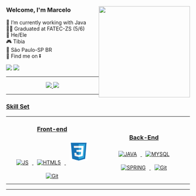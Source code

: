 <div>
<img align='right' src="https://media2.giphy.com/media/h408T6Y5GfmXBKW62l/giphy.gif?cid=790b7611c79f708d751dfcbe323ada61255021a288511804&rid=giphy.gif&ct=g" width="250" height="250">

### Welcome, I'm Marcelo
  
💼 I’m currently working with Java </br>
👨‍🎓  Graduated at FATEC-ZS (5/6) </br>
🧔 He/Ele </br>
🎮 Tibia </br>
🚩 São Paulo-SP BR </br>
📩 Find me on ⏬
 
<a href="https://www.linkedin.com/in/marcelo-abreu-2a08ba193/"><img src="https://img.shields.io/badge/LinkedIn-0077B5?style=for-the-badge&logo=linkedin&logoColor=white"></a>
<a href="mailto:marceloabreu1997@gmail.com"><img src="https://img.shields.io/badge/Gmail-D14836?style=for-the-badge&logo=gmail&logoColor=white"></a>
 </br>
 
  
</div>  
  
----
<div align="center">
  <a href="https://github.com/m-arceloabreu">
  <img height="150em" src="https://github-readme-stats.vercel.app/api?username=m-arceloabreu&show_icons=true&theme=dracula&include_all_commits=true&count_private=true"/>
  <img height="150em" src="https://github-readme-stats.vercel.app/api/top-langs/?username=m-arceloabreu&layout=compact&langs_count=7&theme=dracula"/>
</div>

----

### Skill Set
<table align="center"><tr><td align="center" width="50%" > 

### Front-end 
<div align="center">
<img style="margin: 10px" src="https://cdn.jsdelivr.net/gh/devicons/devicon/icons/javascript/javascript-original.svg" alt="JS" height="50" /> 
<img style="margin: 10px" src="https://cdn.jsdelivr.net/gh/devicons/devicon/icons/html5/html5-original-wordmark.svg" alt="HTML5" height="50" />  
<img style="margin: 10px" src="https://raw.githubusercontent.com/devicons/devicon/master/icons/css3/css3-original.svg" alt="CSS3" height="50" />  
<img style="margin: 10px" src="https://profilinator.rishav.dev/skills-assets/git-scm-icon.svg" alt="Git" height="50" />  
 
</div>
</td>
<td align="center" width="50%">
  
### Back-End
<div align="center">  
<img style="margin: 10px" src="https://cdn.jsdelivr.net/gh/devicons/devicon/icons/java/java-original.svg"/ alt="JAVA" height="50" />
<img style="margin: 10px" src= "https://cdn.jsdelivr.net/gh/devicons/devicon/icons/mysql/mysql-original-wordmark.svg"/ alt="MYSQL" height="50" />
<img style="margin: 10px" src= "https://cdn.jsdelivr.net/gh/devicons/devicon/icons/spring/spring-original.svg"/ alt="SPRING" height="50" />
<img style="margin: 10px" src="https://profilinator.rishav.dev/skills-assets/git-scm-icon.svg" alt="Git" height="50" />  
</div>
  </td></tr></table>  
  
----

  
